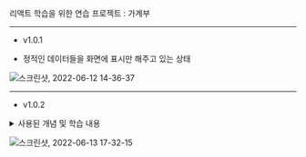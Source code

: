 리액트 학습을 위한 연습 프로젝트 : 가계부

---
* v1.0.1
- 정적인 데이터들을 화면에 표시만 해주고 있는 상태

![스크린샷, 2022-06-12 14-36-37](https://user-images.githubusercontent.com/43470398/173217279-0eea0f6e-77f6-41f0-bc68-49be86ec18cb.png)

---
* v1.0.2

<details>
<summary>사용된 개념 및 학습 내용</summary>
<div markdown="1">

- 폼 데이터 이벤트 처리

- 사용자 입력을 받아 상태로 관리, 상태 끌어 올리기

- 이전 상태에 의존하는 상태를 업데이트 하는 방법

```javascript
// 카운터 예시
setCount(prevCount => prevCount+1);
```
</div>
</details>

![스크린샷, 2022-06-13 17-32-15](https://user-images.githubusercontent.com/43470398/173314036-ecd6924f-01e9-4b95-b34a-191d707fb7f7.png)

